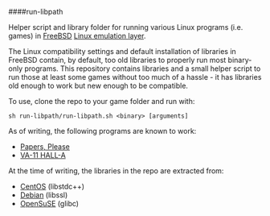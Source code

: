 ####run-libpath

Helper script and library folder for running various Linux programs (i.e. games) in [FreeBSD](http://freebsd.org) [Linux emulation layer](https://www.freebsd.org/doc/handbook/linuxemu.html).

The Linux compatibility settings and default installation of libraries in FreeBSD contain, by default, too old libraries to properly run most binary-only programs. This repository contains libraries and a small helper script to run those at least some games without too much of a hassle - it has libraries old enough to work but new enough to be compatible.

To use, clone the repo to your game folder and run with:

```sh run-libpath/run-libpath.sh <binary> [arguments]```

As of writing, the following programs are known to work:
* [Papers, Please](http://papersplea.se/)
* [VA-11 HALL-A](http://waifubartending.com/)

At the time of writing, the libraries in the repo are extracted from:
* [CentOS](https://www.centos.org/) (libstdc++)
* [Debian](https://www.debian.org/) (libssl)
* [OpenSuSE](https://www.opensuse.org/) (glibc)
